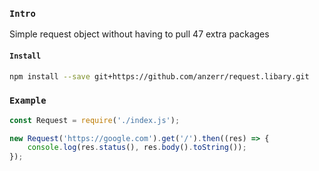 
### `Intro`
Simple request object without having to pull 47 extra packages

#### `Install`
``` bash
npm install --save git+https://github.com/anzerr/request.libary.git
```

### `Example`
``` javascript
const Request = require('./index.js');

new Request('https://google.com').get('/').then((res) => {
	console.log(res.status(), res.body().toString());
});
```